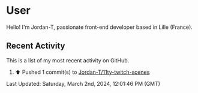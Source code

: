 # User

Hello! I'm Jordan-T, passionate front-end developer based in Lille (France).

## Recent Activity

This is a list of my most recent activity on GitHub.

<!--RECENT_ACTIVITY:start-->
1. ⬆️ Pushed 1 commit(s) to [Jordan-T/11ty-twitch-scenes](https://github.com/Jordan-T/11ty-twitch-scenes)<br>
<!--RECENT_ACTIVITY:end-->

<!--RECENT_ACTIVITY:last_update-->
Last Updated: Saturday, March 2nd, 2024, 12:01:46 PM (GMT)
<!--RECENT_ACTIVITY:last_update_end-->
